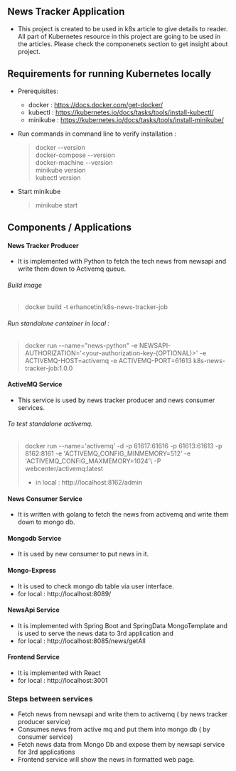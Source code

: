 ## News Tracker Application 
- This project is created to be used in k8s article to give details to reader. All part of Kubernetes resource in this project are going to be used in the articles.
Please check the componenets section to get insight about project.  

Requirements for running Kubernetes locally
--
* Prerequisites: 
   * docker   : https://docs.docker.com/get-docker/
   * kubectl  : https://kubernetes.io/docs/tasks/tools/install-kubectl/
   * minikube : https://kubernetes.io/docs/tasks/tools/install-minikube/ 

* Run commands in command line to verify installation : 
   >  docker --version                
      docker-compose --version        
      docker-machine --version        
      minikube version                
      kubectl version  
* Start minikube
   > minikube start                                                           

 Components / Applications
---
#### News Tracker Producer 
   - It is implemented with Python to fetch the tech news from newsapi and write them down to Activemq queue.
 
###### Build image
 > docker build -t erhancetin/k8s-news-tracker-job
 
###### Run standalone container in local :
> docker run --name="news-python" -e NEWSAPI-AUTHORIZATION='<your-authorization-key-(OPTIONAL)>' -e ACTIVEMQ-HOST=activemq -e ACTIVEMQ-PORT=61613  k8s-news-tracker-job:1.0.0

#### ActiveMQ Service
- This service is used by news tracker producer and news consumer services. 

###### To test standalone activemq.
> docker run --name='activemq' -d   -p  61617:61616 -p 61613:61613 -p 8162:8161 -e 'ACTIVEMQ_CONFIG_MINMEMORY=512' -e 'ACTIVEMQ_CONFIG_MAXMEMORY=1024'\ -P webcenter/activemq:latest
> - in local : http://localhost:8162/admin

#### News Consumer Service
   - It is written with golang to fetch the news from activemq and write them down to mongo db.

#### Mongodb Service
   - It is used by new consumer to put news in it.

#### Mongo-Express 
   - It is used to check mongo db table via user interface. 
   - for local : http://localhost:8089/

#### NewsApi Service 
   - It is implemented with Spring Boot and SpringData MongoTemplate and is used to serve the news data to 3rd application and  
   - for local : http://localhost:8085/news/getAll

#### Frontend Service 
   - It is implemented with React  
   - for local : http://localhost:3001
         
### Steps between services
 * Fetch news from newsapi and write them to activemq ( by news tracker producer service)  
 * Consumes news from active mq and put them into mongo db ( by consumer service)
 * Fetch news data from Mongo Db and expose them by newsapi service for 3rd applications
 * Frontend service will show the news in formatted web page.   
 
 
 
